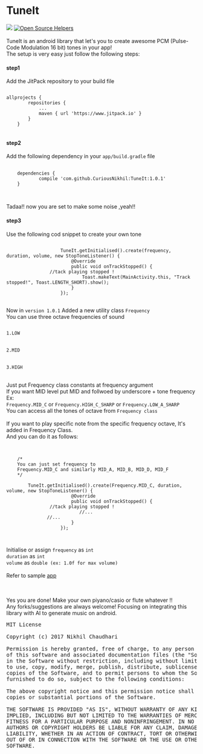 # TuneIt

[![](https://www.jitpack.io/v/CuriousNikhil/TuneIt.svg)](https://www.jitpack.io/#CuriousNikhil/TuneIt) [![Open Source Helpers](https://www.codetriage.com/curiousnikhil/tuneit/badges/users.svg)](https://www.codetriage.com/curiousnikhil/tuneit)
<br>
<br>
TuneIt is an android library that let's you to create awesome PCM (Pulse-Code Modulation 16 bit) tones in your app!
<br>
The setup is very easy just follow the following steps:

<h4>step1</h4>
Add the JitPack repository to your build file
<pre>
<code>
allprojects {
		repositories {
			...
			maven { url 'https://www.jitpack.io' }
		}
	}
  </code>
</pre>
<h4>step2</h4>
 Add the following dependency in your <code>app/build.gradle</code> file
 <pre>
 <code>
 	dependencies {
	        compile 'com.github.CuriousNikhil:TuneIt:1.0.1'
	}
 </code>
 </pre>
Tadaa!! now you are set to make some noise ,yeah!!


<h4>step3</h4>
Use the following cod snippet to create your own tone
<pre>
<code>
                    TuneIt.getInitialised().create(frequency, duration, volume, new StopToneListener() {
                        @Override
                        public void onTrackStopped() {
			    //tack playing stopped !
                            Toast.makeText(MainActivity.this, "Track stopped!", Toast.LENGTH_SHORT).show();
                        }
                    });
</code>
</pre>

Now in <code>version 1.0.1</code> Added a new utility class <code>Frequency</code><br>
You can use three octave frequencies of sound <br>

<code>
1.LOW
</code><br>
<code>
2.MID
</code><br>
<code>
3.HIGH
</code><br>

Just put Frequency class constants at frequency argument<br>
If you want MID level put MID and follwoed by underscore + tone frequency <br>
Ex:<br>
<code>Frequency.MID_C</code> or <code>Frequency.HIGH_C_SHARP</code> or <code>Frequency.LOW_A_SHARP</code><br>
You can access all the tones of octave from <code>Frequency class</code><br>
<br>
If you want to play specific note from the specific frequency octave, It's added in Frequency Class.<br>
And you can do it as follows:<br>
<pre>
	<code>

	/*
	You can just set frequency to
	Frequency.MID_C and similarly MID_A, MID_B, MID_D, MID_F
	*/

		TuneIt.getInitialised().create(Frequency.MID_C, duration, volume, new StopToneListener() {
                        @Override
                        public void onTrackStopped() {
			    //tack playing stopped !
                           //...
			   //...
                        }
                    });

	</code>
</pre>


Initialise or assign
<code>frequency</code> as <code>int</code><br>
<code>duration</code> as <code>int</code><br>
<code>volume</code> as <code>double (ex: 1.0f for max volume)</code><br><br>
Refer to sample <a href="https://github.com/CuriousNikhil/TuneIt/blob/master/app/src/main/java/xyz/mystikolabs/tuneittest/MainActivity.java">app</a><br><br><br>

Yes you are done! Make your own piyano/casio or flute whatever !!<br>
Any forks/suggestions are always welcome! Focusing on integrating this library with AI to generate music on android.
<br>

<pre>
MIT License

Copyright (c) 2017 Nikhil Chaudhari

Permission is hereby granted, free of charge, to any person obtaining a copy
of this software and associated documentation files (the "Software"), to deal
in the Software without restriction, including without limitation the rights
to use, copy, modify, merge, publish, distribute, sublicense, and/or sell
copies of the Software, and to permit persons to whom the Software is
furnished to do so, subject to the following conditions:

The above copyright notice and this permission notice shall be included in all
copies or substantial portions of the Software.

THE SOFTWARE IS PROVIDED "AS IS", WITHOUT WARRANTY OF ANY KIND, EXPRESS OR
IMPLIED, INCLUDING BUT NOT LIMITED TO THE WARRANTIES OF MERCHANTABILITY,
FITNESS FOR A PARTICULAR PURPOSE AND NONINFRINGEMENT. IN NO EVENT SHALL THE
AUTHORS OR COPYRIGHT HOLDERS BE LIABLE FOR ANY CLAIM, DAMAGES OR OTHER
LIABILITY, WHETHER IN AN ACTION OF CONTRACT, TORT OR OTHERWISE, ARISING FROM,
OUT OF OR IN CONNECTION WITH THE SOFTWARE OR THE USE OR OTHER DEALINGS IN THE
SOFTWARE.
</pre>


